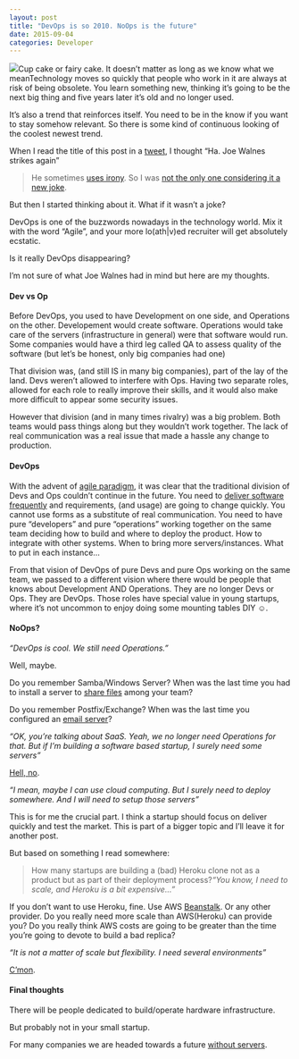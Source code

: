 ```yaml
---
layout: post
title: "DevOps is so 2010. NoOps is the future"
date: 2015-09-04
categories: Developer
---
```


![](/img/1*lM5xY8ZDROmYBYZmSYI3bg.jpeg)Cup cake or fairy cake. It doesn’t matter as long as we know what we meanTechnology moves so quickly that people who work in it are always at risk of being obsolete. You learn something new, thinking it’s going to be the next big thing and five years later it’s old and no longer used.

It’s also a trend that reinforces itself. You need to be in the know if you want to stay somehow relevant. So there is some kind of continuous looking of the coolest newest trend.

When I read the title of this post in a [tweet](https://twitter.com/joewalnes/status/639593769852125184), I thought “Ha. Joe Walnes strikes again”

> [](https://twitter.com/joewalnes/status/639593769852125184)He sometimes [uses irony](https://twitter.com/joewalnes/status/631950152006279168). So I was [not the only one considering it a new joke](https://twitter.com/joelash/status/639616612748906496).

But then I started thinking about it. What if it wasn’t a joke?

DevOps is one of the buzzwords nowadays in the technology world. Mix it with the word “Agile”, and your more lo(ath|v)ed recruiter will get absolutely ecstatic.

Is it really DevOps disappearing?

I’m not sure of what Joe Walnes had in mind but here are my thoughts.

#### Dev vs Op

Before DevOps, you used to have Development on one side, and Operations on the other. Developement would create software. Operations would take care of the servers (infrastructure in general) were that software would run. Some companies would have a third leg called QA to assess quality of the software (but let’s be honest, only big companies had one)

That division was, (and still IS in many big companies), part of the lay of the land. Devs weren’t allowed to interfere with Ops. Having two separate roles, allowed for each role to really improve their skills, and it would also make more difficult to appear some security issues.

However that division (and in many times rivalry) was a big problem. Both teams would pass things along but they wouldn’t work together. The lack of real communication was a real issue that made a hassle any change to production.

#### DevOps

With the advent of [agile paradigm](http://www.agilemanifesto.org/principles.html), it was clear that the traditional division of Devs and Ops couldn’t continue in the future. You need to [deliver software frequently](https://www.facebook.com/notes/kent-beck/taming-complexity-with-reversibility/1000330413333156) and requirements, (and usage) are going to change quickly. You cannot use forms as a substitute of real communication. You need to have pure “developers” and pure “operations” working together on the same team deciding how to build and where to deploy the product. How to integrate with other systems. When to bring more servers/instances. What to put in each instance…

From that vision of DevOps of pure Devs and pure Ops working on the same team, we passed to a different vision where there would be people that knows about Development AND Operations. They are no longer Devs or Ops. They are DevOps. Those roles have special value in young startups, where it’s not uncommon to enjoy doing some mounting tables DIY ☺.

#### NoOps?

_“DevOps is cool. We still need Operations.”_

Well, maybe.

Do you remember Samba/Windows Server? When was the last time you had to install a server to [share files](https://www.dropbox.com/en/) among your team?

Do you remember Postfix/Exchange? When was the last time you configured an [email server](https://www.google.com/work/apps/business/)?

_“OK, you’re talking about SaaS. Yeah, we no longer need Operations for that. But if I’m building a software based startup, I surely need some servers”_

[Hell, no](http://www.informationweek.com/cloud/platform-as-a-service/netflix-completes-its-cloud-journey/a/d-id/1321800).

_“I mean, maybe I can use cloud computing. But I surely need to deploy somewhere. And I will need to setup those servers”_

This is for me the crucial part. I think a startup should focus on deliver quickly and test the market. This is part of a bigger topic and I’ll leave it for another post.

But based on something I read somewhere:

> How many startups are building a (bad) Heroku clone not as a product but as part of their deployment process?_“You know, I need to scale, and Heroku is a bit expensive…”_

If you don’t want to use Heroku, fine. Use AWS [Beanstalk](http://docs.aws.amazon.com/elasticbeanstalk/latest/dg/Welcome.html). Or any other provider. Do you really need more scale than AWS(Heroku) can provide you? Do you really think AWS costs are going to be greater than the time you’re going to devote to build a bad replica?

_“It is not a matter of scale but flexibility. I need several environments”_

[C’mon](https://devcenter.heroku.com/articles/heroku-labs-new-pipelines).

#### Final thoughts

There will be people dedicated to build/operate hardware infrastructure.

But probably not in your small startup.

For many companies we are headed towards a future [without servers](http://nickmchardy.com/blog/2015/09/my-thoughts-about-aws-api-gateway-working-with-aws-lambda).
